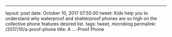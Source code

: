 ---
layout: post
date: October 10, 2017 07:55:00
tweet: Kids help you to understand why waterproof and shatterproof phones are so high on the collective phone features desired list.
tags: tweet, microblog
permalink: /2017/10/a-proof-phone
title: A …-Proof Phone